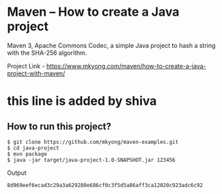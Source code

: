 # Maven – How to create a Java project
Maven 3, Apache Commons Codec, a simple Java project to hash a string with the SHA-256 algorithm.

Project Link - https://www.mkyong.com/maven/how-to-create-a-java-project-with-maven/

# this line is added by shiva

## How to run this project?
```
$ git clone https://github.com/mkyong/maven-examples.git
$ cd java-project
$ mvn package 
$ java -jar target/java-project-1.0-SNAPSHOT.jar 123456
```
Output
```
8d969eef6ecad3c29a3a629280e686cf0c3f5d5a86aff3ca12020c923adc6c92
```
